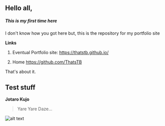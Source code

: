 ## Hello all,

##### *This is my first time here*

I don't know how you got here but, 
this is the repository for my portfolio site


**Links**

1. Eventual Portfolio site: https://thatstb.github.io/

1. Home <https://github.com/ThatsTB>

That's about it.


## Test stuff

**Jotaro Kujo**
> Yare Yare Daze...

![alt text](https://vignette.wikia.nocookie.net/jjba/images/3/31/Jotaro4Manga.png/revision/latest/scale-to-width-down/270?cb=20170226053822)
